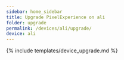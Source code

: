 ```yaml
---
sidebar: home_sidebar
title: Upgrade PixelExperience on ali
folder: upgrade
permalink: /devices/ali/upgrade/
device: ali
---
```

{% include templates/device_upgrade.md %}
